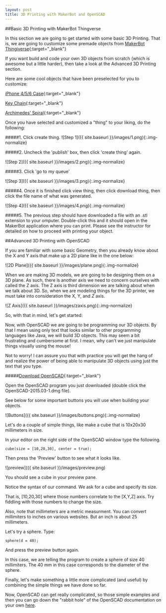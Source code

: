 ```yaml
---
layout: post
title: 3D Printing with MakerBot and OpenSCAD
---
```


##Basic 3D Printing with MakerBot Thingverse

In this section we are going to get started with some basic 3D Printing. That is, we are going to customize some premade objects from [MakerBot Thingiverse](http://www.thingiverse.com/customizable){:target="_blank"} 

If you want build and code your own 3D objects from scratch (which is awesome but a little harder), then take a look at the Advanced 3D Printing section.

Here are some cool objects that have been preselected for you to customize:

[iPhone 4/5/6 Case](http://www.thingiverse.com/apps/customizer/run?thing_id=813330){:target="_blank"}

[Key Chain](http://www.thingiverse.com/apps/customizer/run?thing_id=834725){:target="_blank"}

[Archimedes' Spiral](http://www.thingiverse.com/apps/customizer/run?thing_id=739927){:target="_blank"}

Once you have selected and customized a "thing" to your liking, do the following:

#####1. Click create thing.
![Step 1]({{ site.baseurl }}/images/1.png){:.img-normalize}

#####2. Uncheck the 'publish' box, then click 'create thing' again.

![Step 2]({{ site.baseurl }}/images/2.png){:.img-normalize}

#####3. Click 'go to my queue'

![Step 3]({{ site.baseurl }}/images/3.png){:.img-normalize}

#####4. Once it is finished click view thing, then click download thing, then click the file name of what was generated.

![Step 4]({{ site.baseurl }}/images/4.png){:.img-normalize}

#####5. The previous step should have downloaded a file with an .stl extension to your omputer. Double-click this and it should open in the MakerBot application where you can print. Please see the instructor for detailed on how to proceed with printing your object.

##Advanced 3D Printing with OpenSCAD

If you are familiar with some basic Geometry, then you already know about the X and Y axis that make up a 2D plane like in the one below:

![2D Plane]({{ site.baseurl }}/images/plane.png){:.img-normalize}

When we are making 3D models, we are going to be designing them on a 3D plane. As such, there is another axis we need to concern ourselves with called the Z axis. The Z axis is third dimension we are talking about when we talk about 3D. So, when we are modeling things for the 3D printer, we must take into consideration the X, Y, and *Z* axis.

![Z Axis]({{ site.baseurl }}/images/zaxis.png){:.img-normalize}

So, with that in mind, let's get started:

Now, with OpenSCAD we are going to be programming our 3D objects. By that I mean using only text that looks similar to other programming languages like Java, we will build 3D objects. This may seem a bit frustrating and cumbersome at first. I mean, why can't we just manipulate things visually using the mouse! 

Not to worry! I can assure you that with practice you will get the hang of and realize the power of being able to manipulate 3D objects using just the text that you type.

#####[Download OpenSCAD](http://files.openscad.org/OpenSCAD-2015.03-1.dmg){:target="_blank"}

Open the OpenSCAD program you just downloaded (double click the OpenSCAD-2015.03-1.dmg file).

See below for some important buttons you will use when building your objects.

![Buttons]({{ site.baseurl }}/images/buttons.png){:.img-normalize}

Let's do a couple of simple things, like make a cube that is 10x20x30 millimeters in size.

In your editor on the right side of the OpenSCAD window type the following.

	cube(size = [10,20,30], center = true);

Then press the 'Preview' button to see what it looks like.

![preview]({{ site.baseurl }}/images/preview.png)

You should see a cube in your preview pane.

Notice the syntax of our command. We ask for a cube and specify its size.

That is, [10,20,30] where those numbers correlate to the [X,Y,Z] axis. Try fiddling with those numbers to change the size.

Also, note that millimeters are a metric measurment. You can convert millimiters to inches on various websites. But an inch is about 25 millimeters.

Let's try a sphere. Type:

	sphere(d = 40);

And press the preview button again.

In this case, we are telling the program to create a sphere of size 40 millimiters. The 40 mm in this case corresponds to the diameter of the sphere.

Finally, let's make something a little more complicated (and useful) by combining the simple things we have done so far.

Now, OpenSCAD can get really complicated, so those simple examples and then you can go down the "rabbit hole" of the OpenSCAD documentation on your own [here](http://en.wikibooks.org/wiki/Category:OpenSCAD_User_Manual).
